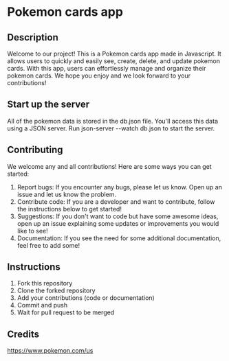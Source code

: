 # Pokemon cards app

## Description
Welcome to our project! This is a Pokemon cards app made in Javascript. It allows users to quickly and easily see, create, delete, and update pokemon cards. With this app, users can effortlessly manage and organize their pokemon cards. We hope you enjoy and we look forward to your contributions!

## Start up the server
All of the pokemon data is stored in the db.json file. You'll access this data using a JSON server. Run json-server --watch db.json to start the server.

## Contributing
We welcome any and all contributions! Here are some ways you can get started:
1. Report bugs: If you encounter any bugs, please let us know. Open up an issue and let us know the problem.
2. Contribute code: If you are a developer and want to contribute, follow the instructions below to get started!
3. Suggestions: If you don't want to code but have some awesome ideas, open up an issue explaining some updates or improvements you would like to see!
4. Documentation: If you see the need for some additional documentation, feel free to add some!

## Instructions
1. Fork this repository
2. Clone the forked repository
3. Add your contributions (code or documentation)
4. Commit and push
5. Wait for pull request to be merged

## Credits
https://www.pokemon.com/us


